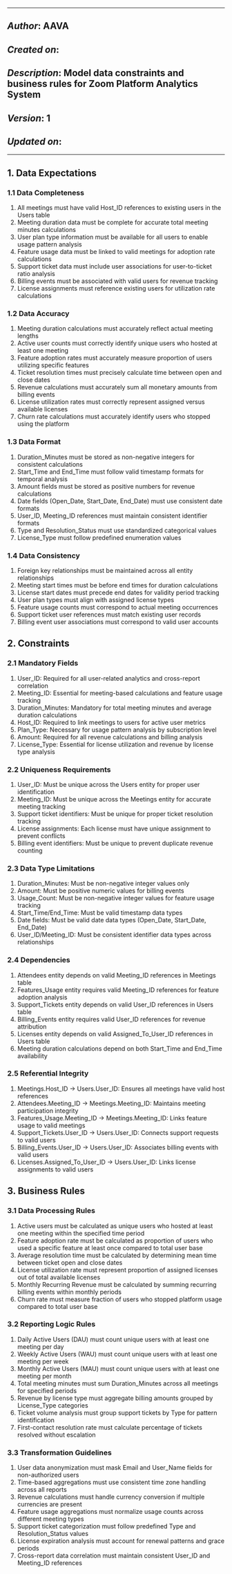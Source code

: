 ____________________________________________
## *Author*: AAVA
## *Created on*: 
## *Description*: Model data constraints and business rules for Zoom Platform Analytics System
## *Version*: 1
## *Updated on*: 
____________________________________________

## 1. Data Expectations

### 1.1 Data Completeness
1. All meetings must have valid Host_ID references to existing users in the Users table
2. Meeting duration data must be complete for accurate total meeting minutes calculations
3. User plan type information must be available for all users to enable usage pattern analysis
4. Feature usage data must be linked to valid meetings for adoption rate calculations
5. Support ticket data must include user associations for user-to-ticket ratio analysis
6. Billing events must be associated with valid users for revenue tracking
7. License assignments must reference existing users for utilization rate calculations

### 1.2 Data Accuracy
1. Meeting duration calculations must accurately reflect actual meeting lengths
2. Active user counts must correctly identify unique users who hosted at least one meeting
3. Feature adoption rates must accurately measure proportion of users utilizing specific features
4. Ticket resolution times must precisely calculate time between open and close dates
5. Revenue calculations must accurately sum all monetary amounts from billing events
6. License utilization rates must correctly represent assigned versus available licenses
7. Churn rate calculations must accurately identify users who stopped using the platform

### 1.3 Data Format
1. Duration_Minutes must be stored as non-negative integers for consistent calculations
2. Start_Time and End_Time must follow valid timestamp formats for temporal analysis
3. Amount fields must be stored as positive numbers for revenue calculations
4. Date fields (Open_Date, Start_Date, End_Date) must use consistent date formats
5. User_ID, Meeting_ID references must maintain consistent identifier formats
6. Type and Resolution_Status must use standardized categorical values
7. License_Type must follow predefined enumeration values

### 1.4 Data Consistency
1. Foreign key relationships must be maintained across all entity relationships
2. Meeting start times must be before end times for duration calculations
3. License start dates must precede end dates for validity period tracking
4. User plan types must align with assigned license types
5. Feature usage counts must correspond to actual meeting occurrences
6. Support ticket user references must match existing user records
7. Billing event user associations must correspond to valid user accounts

## 2. Constraints

### 2.1 Mandatory Fields
1. User_ID: Required for all user-related analytics and cross-report correlation
2. Meeting_ID: Essential for meeting-based calculations and feature usage tracking
3. Duration_Minutes: Mandatory for total meeting minutes and average duration calculations
4. Host_ID: Required to link meetings to users for active user metrics
5. Plan_Type: Necessary for usage pattern analysis by subscription level
6. Amount: Required for all revenue calculations and billing analysis
7. License_Type: Essential for license utilization and revenue by license type analysis

### 2.2 Uniqueness Requirements
1. User_ID: Must be unique across the Users entity for proper user identification
2. Meeting_ID: Must be unique across the Meetings entity for accurate meeting tracking
3. Support ticket identifiers: Must be unique for proper ticket resolution tracking
4. License assignments: Each license must have unique assignment to prevent conflicts
5. Billing event identifiers: Must be unique to prevent duplicate revenue counting

### 2.3 Data Type Limitations
1. Duration_Minutes: Must be non-negative integer values only
2. Amount: Must be positive numeric values for billing events
3. Usage_Count: Must be non-negative integer values for feature usage tracking
4. Start_Time/End_Time: Must be valid timestamp data types
5. Date fields: Must be valid date data types (Open_Date, Start_Date, End_Date)
6. User_ID/Meeting_ID: Must be consistent identifier data types across relationships

### 2.4 Dependencies
1. Attendees entity depends on valid Meeting_ID references in Meetings table
2. Features_Usage entity requires valid Meeting_ID references for feature adoption analysis
3. Support_Tickets entity depends on valid User_ID references in Users table
4. Billing_Events entity requires valid User_ID references for revenue attribution
5. Licenses entity depends on valid Assigned_To_User_ID references in Users table
6. Meeting duration calculations depend on both Start_Time and End_Time availability

### 2.5 Referential Integrity
1. Meetings.Host_ID → Users.User_ID: Ensures all meetings have valid host references
2. Attendees.Meeting_ID → Meetings.Meeting_ID: Maintains meeting participation integrity
3. Features_Usage.Meeting_ID → Meetings.Meeting_ID: Links feature usage to valid meetings
4. Support_Tickets.User_ID → Users.User_ID: Connects support requests to valid users
5. Billing_Events.User_ID → Users.User_ID: Associates billing events with valid users
6. Licenses.Assigned_To_User_ID → Users.User_ID: Links license assignments to valid users

## 3. Business Rules

### 3.1 Data Processing Rules
1. Active users must be calculated as unique users who hosted at least one meeting within the specified time period
2. Feature adoption rate must be calculated as proportion of users who used a specific feature at least once compared to total user base
3. Average resolution time must be calculated by determining mean time between ticket open and close dates
4. License utilization rate must represent proportion of assigned licenses out of total available licenses
5. Monthly Recurring Revenue must be calculated by summing recurring billing events within monthly periods
6. Churn rate must measure fraction of users who stopped platform usage compared to total user base

### 3.2 Reporting Logic Rules
1. Daily Active Users (DAU) must count unique users with at least one meeting per day
2. Weekly Active Users (WAU) must count unique users with at least one meeting per week
3. Monthly Active Users (MAU) must count unique users with at least one meeting per month
4. Total meeting minutes must sum Duration_Minutes across all meetings for specified periods
5. Revenue by license type must aggregate billing amounts grouped by License_Type categories
6. Ticket volume analysis must group support tickets by Type for pattern identification
7. First-contact resolution rate must calculate percentage of tickets resolved without escalation

### 3.3 Transformation Guidelines
1. User data anonymization must mask Email and User_Name fields for non-authorized users
2. Time-based aggregations must use consistent time zone handling across all reports
3. Revenue calculations must handle currency conversion if multiple currencies are present
4. Feature usage aggregations must normalize usage counts across different meeting types
5. Support ticket categorization must follow predefined Type and Resolution_Status values
6. License expiration analysis must account for renewal patterns and grace periods
7. Cross-report data correlation must maintain consistent User_ID and Meeting_ID references